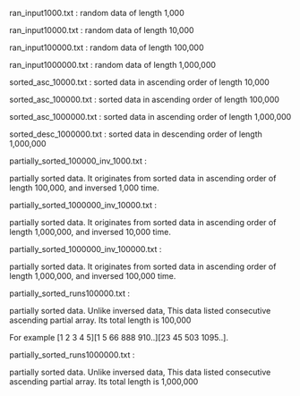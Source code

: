 ran_input1000.txt : random data of length 1,000

ran_input10000.txt : random data of length 10,000

ran_input100000.txt : random data of length 100,000

ran_input1000000.txt : random data of length 1,000,000

sorted_asc_10000.txt : sorted data in ascending order of length 10,000

sorted_asc_100000.txt : sorted data in ascending order of length 100,000

sorted_asc_1000000.txt : sorted data in ascending order of length 1,000,000

sorted_desc_1000000.txt : sorted data in descending order of length 1,000,000

partially_sorted_100000_inv_1000.txt : 

partially sorted data. It originates from sorted data in ascending order of length 100,000, and inversed 1,000 time.

partially_sorted_1000000_inv_10000.txt : 

partially sorted data. It originates from sorted data in ascending order of length 1,000,000, and inversed 10,000 time.

partially_sorted_1000000_inv_100000.txt : 

partially sorted data. It originates from sorted data in ascending order of length 1,000,000, and inversed 100,000 time.

partially_sorted_runs100000.txt :

partially sorted data. Unlike inversed data, This data listed consecutive ascending partial array. Its total length is 100,000

For example [1 2 3 4 5][1 5 66 888 910..][23 45 503 1095..].


partially_sorted_runs1000000.txt :

partially sorted data. Unlike inversed data, This data listed consecutive ascending partial array. Its total length is 1,000,000


